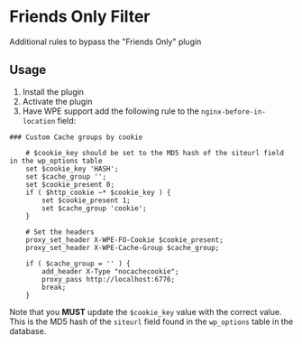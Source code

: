 # Friends Only Filter

Additional rules to bypass the "Friends Only" plugin

## Usage

1. Install the plugin
2. Activate the plugin
3. Have WPE support add the following rule to the `nginx-before-in-location` field:

```nginx
### Custom Cache groups by cookie

	# $cookie_key should be set to the MD5 hash of the siteurl field in the wp_options table
	set $cookie_key 'HASH';
	set $cache_group '';
	set $cookie_present 0;
	if ( $http_cookie ~* $cookie_key ) {
		set $cookie_present 1;
		set $cache_group 'cookie';
	}
	
	# Set the headers
	proxy_set_header X-WPE-FO-Cookie $cookie_present;
	proxy_set_header X-WPE-Cache-Group $cache_group;
	
	if ( $cache_group = '' ) {
		add_header X-Type "nocachecookie";
		proxy_pass http://localhost:6776;
		break;
	}
```

Note that you **MUST** update the `$cookie_key` value with the correct value. This is the MD5 hash of the `siteurl` field found in the `wp_options` table in the database.
